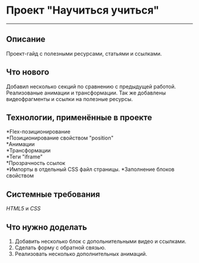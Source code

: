# Проект "Научиться учиться"
------  
## **Описание**    
Проект-гайд с полезными ресурсами, статьями и ссылками.  
## **Что нового**  
Добавил несколько секций по сравнению с предыдущей работой. Реализованые анимации и трансформации. Так же добавлены видеофрагменты и ссылки на полезные ресурсы.  
## **Технологии, применённые в проекте**  
*Flex-позиционирование  
*Позиционирование свойством "position"    
*Анимации  
*Трансформации  
*Теги "iframe"  
*Прозрачность ссылок  
*Импорты в отдельный CSS файл страницы.
*Заполнение блоков свойством  
## **Системные требования**  
*HTML5* и *CSS*  
## **Что нужно доделать**  
1. Добавить несколько блок с допольнительными видео и ссылками.  
2. Сделать форму с обратной связью.  
3. Реализовать несколько дополнительных анимаций.